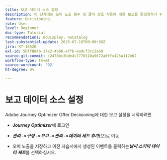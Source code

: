 ```yaml
---
title: 보고 데이터 소스 설정
description: 이 단계에는 오퍼 노출 횟수 및 클릭 상호 작용에 대한 보고를 활성화하기 위해 Adobe Experience Platform에서 필요한 데이터 소스를 구성하는 작업이 포함되어 있습니다. 이러한 이벤트를 캡처하는 데 사용되는 데이터 세트는 보고 기능을 지원하기 위해 웹 세부 정보 필드 그룹을 포함하는 스키마를 기반으로 해야 합니다.
feature: Decisioning
role: User
level: Beginner
doc-type: Tutorial
recommendations: noDisplay, noCatalog
last-substantial-update: 2025-07-18T00:00:00Z
jira: KT-18526
exl-id: 5bff884b-17e2-4b86-affb-ea9cf3cc2a60
source-git-commit: c2478bc3bde4c7770110a5672a0ffc425a117e62
workflow-type: tm+mt
source-wordcount: '92'
ht-degree: 0%

---
```


# 보고 데이터 소스 설정

Adobe Journey Optimizer Offer Decisioning에 대한 보고 설정을 시작하려면

- _&#x200B;**Journey Optimizer**&#x200B;_&#x200B;에 로그인

- _&#x200B;**관리 ->구성 ->보고 ->관리 ->데이터 세트 추가**&#x200B;_(으)로 이동
- 오퍼 노출을 저장하고 이전 자습서에서 생성된 이벤트를 클릭하는 _&#x200B;**날씨 스키마 데이터 세트**&#x200B;_&#x200B;를 선택하십시오.
